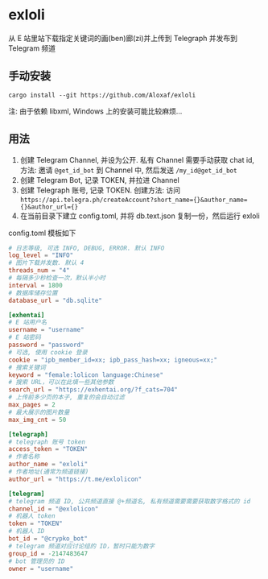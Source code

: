 # exloli

从 E 站里站下载指定关键词的画(ben)廊(zi)并上传到 Telegraph 并发布到 Telegram 频道

## 手动安装

```
cargo install --git https://github.com/Aloxaf/exloli
```

注: 由于依赖 libxml, Windows 上的安装可能比较麻烦...

## 用法

1. 创建 Telegram Channel, 并设为公开.
   私有 Channel 需要手动获取 chat id, 方法: 邀请 `@get_id_bot` 到 Channel 中, 然后发送 `/my_id@get_id_bot`
2. 创建 Telegram Bot, 记录 TOKEN, 并拉进 Channel
3. 创建 Telegraph 账号, 记录 TOKEN. 创建方法: 访问 `https://api.telegra.ph/createAccount?short_name={}&author_name={}&author_url={}`
4. 在当前目录下建立 config.toml, 并将 db.text.json 复制一份，然后运行 exloli

config.toml 模板如下

```toml
# 日志等级, 可选 INFO, DEBUG, ERROR. 默认 INFO
log_level = "INFO"
# 图片下载并发数. 默认 4
threads_num = "4"
# 每隔多少秒检查一次，默认半小时
interval = 1800
# 数据库储存位置
database_url = "db.sqlite"

[exhentai]
# E 站用户名
username = "username"
# E 站密码
password = "password"
# 可选, 使用 cookie 登录
cookie = "ipb_member_id=xx; ipb_pass_hash=xx; igneous=xx;"
# 搜索关键词
keyword = "female:lolicon language:Chinese"
# 搜索 URL，可以在此填一些其他参数
search_url = "https://exhentai.org/?f_cats=704"
# 上传前多少页的本子, 重复的会自动过滤
max_pages = 2
# 最大展示的图片数量
max_img_cnt = 50

[telegraph]
# telegraph 账号 token
access_token = "TOKEN"
# 作者名称
author_name = "exloli"
# 作者地址(通常为频道链接)
author_url = "https://t.me/exlolicon"

[telegram]
# telegram 频道 ID, 公共频道直接 @+频道名, 私有频道需要需要获取数字格式的 id
channel_id = "@exlolicon"
# 机器人 token
token = "TOKEN"
# 机器人 ID
bot_id = "@crypko_bot"
# telegram 频道对应讨论组的 ID，暂时只能为数字
group_id = -2147483647
# bot 管理员的 ID
owner = "username"
```
